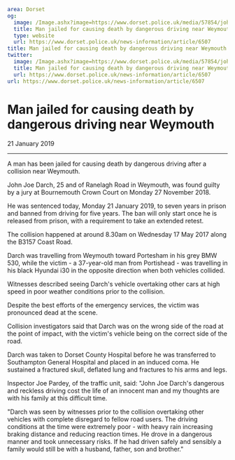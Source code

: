```yaml
area: Dorset
og:
  image: /Image.ashx?image=https://www.dorset.police.uk/media/57854/john-joe-darch-26-november-2018.jpg&amp;amp;width=150
  title: Man jailed for causing death by dangerous driving near Weymouth
  type: website
  url: https://www.dorset.police.uk/news-information/article/6507
title: Man jailed for causing death by dangerous driving near Weymouth |
twitter:
  image: /Image.ashx?image=https://www.dorset.police.uk/media/57854/john-joe-darch-26-november-2018.jpg&amp;amp;width=150
  title: Man jailed for causing death by dangerous driving near Weymouth
  url: https://www.dorset.police.uk/news-information/article/6507
url: https://www.dorset.police.uk/news-information/article/6507
```

# Man jailed for causing death by dangerous driving near Weymouth

21 January 2019

* * *

A man has been jailed for causing death by dangerous driving after a collision near Weymouth.

John Joe Darch, 25 and of Ranelagh Road in Weymouth, was found guilty by a jury at Bournemouth Crown Court on Monday 27 November 2018.

He was sentenced today, Monday 21 January 2019, to seven years in prison and banned from driving for five years. The ban will only start once he is released from prison, with a requirement to take an extended retest.

The collision happened at around 8.30am on Wednesday 17 May 2017 along the B3157 Coast Road.

Darch was travelling from Weymouth toward Portesham in his grey BMW 530, while the victim - a 37-year-old man from Portishead - was travelling in his black Hyundai i30 in the opposite direction when both vehicles collided.

Witnesses described seeing Darch's vehicle overtaking other cars at high speed in poor weather conditions prior to the collision.

Despite the best efforts of the emergency services, the victim was pronounced dead at the scene.

Collision investigators said that Darch was on the wrong side of the road at the point of impact, with the victim's vehicle being on the correct side of the road.

Darch was taken to Dorset County Hospital before he was transferred to Southampton General Hospital and placed in an induced coma. He sustained a fractured skull, deflated lung and fractures to his arms and legs.

Inspector Joe Pardey, of the traffic unit, said: "John Joe Darch's dangerous and reckless driving cost the life of an innocent man and my thoughts are with his family at this difficult time.

"Darch was seen by witnesses prior to the collision overtaking other vehicles with complete disregard to fellow road users. The driving conditions at the time were extremely poor - with heavy rain increasing braking distance and reducing reaction times. He drove in a dangerous manner and took unnecessary risks. If he had driven safely and sensibly a family would still be with a husband, father, son and brother."
